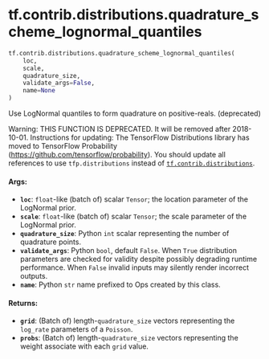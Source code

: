 <div itemscope itemtype="http://developers.google.com/ReferenceObject">
<meta itemprop="name" content="tf.contrib.distributions.quadrature_scheme_lognormal_quantiles" />
<meta itemprop="path" content="Stable" />
</div>

# tf.contrib.distributions.quadrature_scheme_lognormal_quantiles

``` python
tf.contrib.distributions.quadrature_scheme_lognormal_quantiles(
    loc,
    scale,
    quadrature_size,
    validate_args=False,
    name=None
)
```

Use LogNormal quantiles to form quadrature on positive-reals. (deprecated)

Warning: THIS FUNCTION IS DEPRECATED. It will be removed after 2018-10-01.
Instructions for updating:
The TensorFlow Distributions library has moved to TensorFlow Probability (https://github.com/tensorflow/probability). You should update all references to use `tfp.distributions` instead of <a href="../../../tf/contrib/distributions.md"><code>tf.contrib.distributions</code></a>.

#### Args:

* <b>`loc`</b>: `float`-like (batch of) scalar `Tensor`; the location parameter of
    the LogNormal prior.
* <b>`scale`</b>: `float`-like (batch of) scalar `Tensor`; the scale parameter of
    the LogNormal prior.
* <b>`quadrature_size`</b>: Python `int` scalar representing the number of quadrature
    points.
* <b>`validate_args`</b>: Python `bool`, default `False`. When `True` distribution
    parameters are checked for validity despite possibly degrading runtime
    performance. When `False` invalid inputs may silently render incorrect
    outputs.
* <b>`name`</b>: Python `str` name prefixed to Ops created by this class.


#### Returns:

* <b>`grid`</b>: (Batch of) length-`quadrature_size` vectors representing the
    `log_rate` parameters of a `Poisson`.
* <b>`probs`</b>: (Batch of) length-`quadrature_size` vectors representing the
    weight associate with each `grid` value.